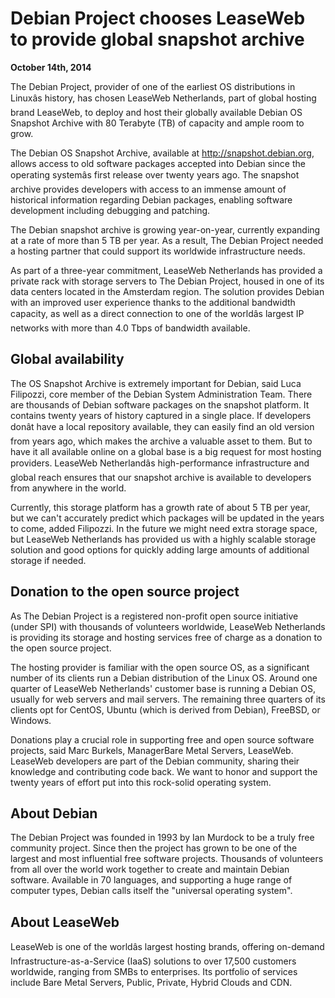 
Debian Project chooses LeaseWeb to provide global snapshot archive
==================================================================


**October 14th, 2014**



The Debian Project, provider of one of the earliest OS distributions in Linuxâs
history, has chosen LeaseWeb Netherlands, part of global hosting brand
LeaseWeb, to deploy and host their globally available Debian OS Snapshot
Archive with 80 Terabyte (TB) of capacity and ample room to grow.




The Debian OS Snapshot Archive, available at
<http://snapshot.debian.org>, allows
access to old software packages accepted into Debian since the operating
systemâs first release over twenty years ago. The snapshot archive provides
developers with access to an immense amount of historical information regarding
Debian packages, enabling software development including debugging and
patching.




The Debian snapshot archive is growing year-on-year, currently expanding at a
rate of more than 5 TB per year. As a result, The Debian Project needed a
hosting partner that could support its worldwide infrastructure needs.




As part of a three-year commitment, LeaseWeb Netherlands has provided a private
rack with storage servers to The Debian Project, housed in one of its data
centers located in the Amsterdam region. The solution provides Debian with an
improved user experience thanks to the additional bandwidth capacity, as well
as a direct connection to one of the worldâs largest IP networks with more than
4.0 Tbps of bandwidth available.



Global availability
-------------------



The OS Snapshot Archive is extremely important for Debian, said Luca
Filipozzi, core member of the Debian System Administration Team. There are
thousands of Debian software packages on the snapshot platform. It contains
twenty years of history captured in a single place. If developers donât have a
local repository available, they can easily find an old version from years ago,
which makes the archive a valuable asset to them. But to have it all available
online on a global base is a big request for most hosting providers. LeaseWeb
Netherlandâs high-performance infrastructure and global reach ensures that our
snapshot archive is available to developers from anywhere in the world.




Currently, this storage platform has a growth rate of about 5 TB per year, but
we can't accurately predict which packages will be updated in the years to
come, added Filipozzi. In the future we might need extra storage space, but
LeaseWeb Netherlands has provided us with a highly scalable storage solution
and good options for quickly adding large amounts of additional storage if
needed.



Donation to the open source project
-----------------------------------



As The Debian Project is a registered non-profit open source initiative (under
SPI) with thousands of volunteers worldwide, LeaseWeb Netherlands is providing
its storage and hosting services free of charge as a donation to the open
source project.




The hosting provider is familiar with the open source OS, as a significant
number of its clients run a Debian distribution of the Linux OS. Around one
quarter of LeaseWeb Netherlands' customer base is running a Debian OS, usually
for web servers and mail servers. The remaining three quarters of its clients
opt for CentOS, Ubuntu (which is derived from Debian), FreeBSD, or Windows.




Donations play a crucial role in supporting free and open source software
projects, said Marc Burkels, ManagerBare Metal Servers, LeaseWeb. LeaseWeb
developers are part of the Debian community, sharing their knowledge and
contributing code back. We want to honor and support the twenty years of effort
put into this rock-solid operating system.



About Debian
------------


The Debian Project was founded in 1993 by Ian Murdock to be a truly
free community project. Since then the project has grown to be one of
the largest and most influential free software projects. Thousands of
volunteers from all over the world work together to create and maintain
Debian software. Available in 70 languages, and supporting a huge range
of computer types, Debian calls itself the "universal operating system".


About LeaseWeb
--------------


LeaseWeb is one of the worldâs largest hosting brands, offering on-demand
Infrastructure-as-a-Service (IaaS) solutions to over 17,500 customers
worldwide, ranging from SMBs to enterprises. Its portfolio of services include
Bare Metal Servers, Public, Private, Hybrid Clouds and CDN.



